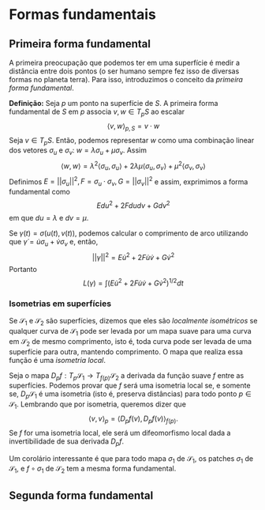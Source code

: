 # Formas fundamentais 

## Primeira forma fundamental 

A primeira preocupação que podemos ter em uma superfície é medir a distância
entre dois pontos (o ser humano sempre fez isso de diversas formas no planeta
terra). Para isso, introduzimos o conceito da *primeira forma fundamental*. 

**Definição:** Seja $p$ um ponto na superfície de $S$. A primeira forma
fundamental de $S$ em $p$ associa $v, w \in T_pS$ ao escalar 
$$
\langle v, w \rangle_{p,S} = v \cdot w
$$
Seja $v \in T_pS$. Então, podemos representar $w$ como uma combinação linear
dos vetores $\sigma_u$ e $\sigma_v$: $w = \lambda \sigma_u + \mu \sigma_v$.
Assim
$$
\langle w, w \rangle = \lambda^2\langle \sigma_u, \sigma_u \rangle +
2\lambda\mu\langle \sigma_u, \sigma_v \rangle + \mu^2\langle \sigma_v,
\sigma_v \rangle
$$
Definimos $E = ||\sigma_u||^2, F = \sigma_u \cdot \sigma_v, G =
||\sigma_v||^2$ e assim, exprimimos a forma fundamental como 
$$
Edu^2 + 2Fdudv + Gdv^2
$$
em que $du = \lambda$ e $dv = \mu$. 

Se $\gamma(t) = \sigma(u(t), v(t))$, podemos calcular o comprimento de arco
utilizando que $\dot{\gamma} = \dot{u}\sigma_u + \dot{v}\sigma_v$ e, então, 
$$
||\dot{\gamma}||^2 = E\dot{u}^2 + 2F\dot{u}\dot{v} + G\dot{v}^2
$$
Portanto 
$$
L(\gamma) = \int (E\dot{u}^2 + 2F\dot{u}\dot{v} + G\dot{v}^2)^{1/2} dt
$$

### Isometrias em superfícies 

Se $\mathcal{S}_1$ e $\mathcal{S}_2$ são superfícies, dizemos que eles são
*localmente isométricos* se qualquer curva de $\mathcal{S}_1$ pode ser levada
por um mapa suave para uma curva em $\mathcal{S}_2$ de mesmo comprimento, isto
é, toda curva pode ser levada de uma superfície para outra, mantendo
comprimento. O mapa que realiza essa função é uma *isometria local*. 

Seja o mapa $D_pf : T_p\mathcal{S}_1 \to T_{f(p)}\mathcal{S}_2$ a derivada da
função suave $f$ entre as superfícies. Podemos provar que $f$ será uma
isometria local se, e somente se, $D_p\mathcal{S}_1$ é uma isometria (isto é,
preserva distâncias) para todo ponto $p \in \mathcal{S}_1$. Lembrando que por
isometria, queremos dizer que 
$$
\langle v, v \rangle_p = \langle D_p f(v), D_p f(v) \rangle_{f(p)}.
$$
Se $f$ for uma isometria local, ele será um difeomorfismo local dada a
invertibilidade de sua derivada $D_pf$. 

Um corolário interessante é que para todo mapa $\sigma_1$ de $\mathcal{S}_1$,
os patches $\sigma_1$ de $\mathcal{S}_1$, e $f \circ \sigma_1$ de
$\mathcal{S}_2$ tem a mesma forma fundamental. 

## Segunda forma fundamental